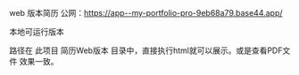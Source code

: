 web 版本简历
公网：https://app--my-portfolio-pro-9eb68a79.base44.app/

本地可运行版本

路径在 此项目 简历Web版本 目录中，直接执行html就可以展示。或是查看PDF文件 效果一致。
